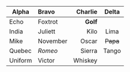 | Alpha   | Bravo    |  Charlie |   Delta  |
| ------- | :------- | -------: | :------: |
| Echo    | Foxtrot  | **Golf** |
| India   | Juliett  |     Kilo |   Lima   |
| Mike    | November |    Oscar | ~~Papa~~ |
| Quebec  | _Romeo_  |   Sierra |   Tango  |
| Uniform | Victor   |  Whiskey |
